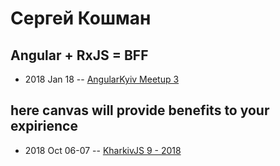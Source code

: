 # Сергей Кошман

## Angular + RxJS &#x3D; BFF
- 2018 Jan 18 -- [AngularKyiv Meetup 3](https://www.youtube.com/watch?v=YN1ZRorvd00)    
## here canvas will provide benefits to your expirience
- 2018 Oct 06-07 -- [KharkivJS 9 - 2018](https://www.youtube.com/watch?v=nOaopvS0gJ0)    
